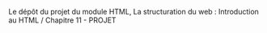Le dépôt du projet du module HTML, La structuration du web : Introduction au HTML / Chapitre 11 - PROJET
